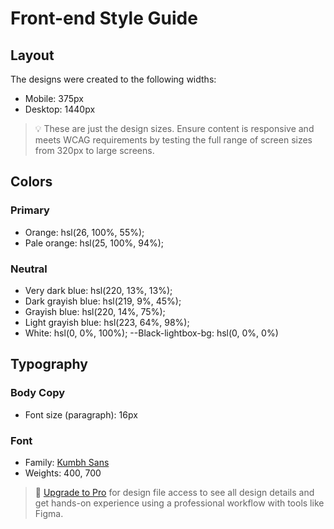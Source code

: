# Front-end Style Guide

## Layout

The designs were created to the following widths:

- Mobile: 375px
- Desktop: 1440px

> 💡 These are just the design sizes. Ensure content is responsive and meets WCAG requirements by testing the full range of screen sizes from 320px to large screens.

## Colors

### Primary

- Orange: hsl(26, 100%, 55%);
- Pale orange: hsl(25, 100%, 94%);

### Neutral

- Very dark blue: hsl(220, 13%, 13%);
- Dark grayish blue: hsl(219, 9%, 45%);
- Grayish blue: hsl(220, 14%, 75%);
- Light grayish blue: hsl(223, 64%, 98%);
- White: hsl(0, 0%, 100%);
--Black-lightbox-bg: hsl(0, 0%, 0%)

## Typography

### Body Copy

- Font size (paragraph): 16px

### Font

- Family: [Kumbh Sans](https://fonts.google.com/specimen/Kumbh+Sans)
- Weights: 400, 700

> 💎 [Upgrade to Pro](https://www.frontendmentor.io/pro?ref=style-guide) for design file access to see all design details and get hands-on experience using a professional workflow with tools like Figma.
